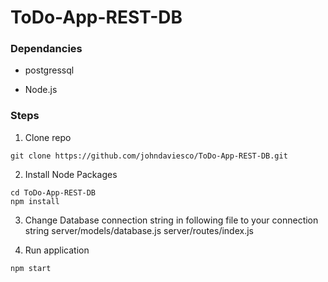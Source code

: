 # ToDo-App-REST-DB

### Dependancies
* postgressql

* Node.js

### Steps

1. Clone repo
```shell
git clone https://github.com/johndaviesco/ToDo-App-REST-DB.git
```
2. Install Node Packages
```shell
cd ToDo-App-REST-DB
npm install
```
3. Change Database connection string in following file to your connection string
server/models/database.js
server/routes/index.js

4. Run application
```shell
npm start
```
